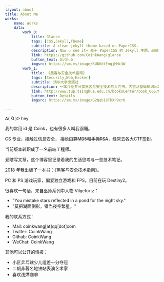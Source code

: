 ```yaml
---
layout: about
title: About Me
works: 
    name: Works
    data:
        work_0: 
            title: Glance
            tags: [CSS,Jekyll,Theme]
            subtitle: A clean jekyll theme based on PaperCSS.
            description: Now u see it~ 基于 PaperCSS 的 Jekyll 主题，颜值全靠字体来撑（
            link: https://github.com/CoinkWang/glance
            button_text: Github
            imgsrc: https://sm.ms/image/RUD6dtEmqjMNc3W
        work_1: 
            title: 《黑客与安全技术指南》
            tags: [Security,Web,Hacker]
            subtitle: 清华大学出版社
            description: 一本介绍并分享黑客与安全技术的入门书，内容从基础知识出发，通过相关实例为读者剖析计算机安全领域的各种技巧。
            link: http://www.tup.tsinghua.edu.cn/booksCenter/book_06579101.html
            button_text: Details
            imgsrc: https://sm.ms/image/G2QqbI8TkXP9xrK

---
```



 ᕕ( ᐛ )ᕗ hey

我的常用 id 是 Coink，也有很多人叫我钢蹦。

CS 专业，接触过信息安全， ~~擅长口算MD5和手撕RSA~~，经常去各大CTF签到。

当前版本转职成了一名前端工程师。

爱瞎写文章，这个博客里记录着我的生活思考与一些技术笔记。

2018 年我出版了一本书：[《黑客与安全技术指南》](http://www.tup.tsinghua.edu.cn/booksCenter/book_06579101.html)。

PC 和 PS 游戏玩家，偏爱独立游戏和 FPS，目前在玩 Destiny2。

很喜欢一句话，来自巫师系列中人物 Vilgefortz：

- "You mistake stars reflected in a pond for the night sky."
- "莫把湖面倒影，错当夜空繁星。" 



我的联系方式：

- Mail: coinkwang[at]qq[dot]com
- Twitter: CoinkWang
- Github: CoinkWang
- WeChat: CoinkWang



其他可以公开的情报：
 - 小区乒乓球少儿组差十分夺冠
 - 二胡非著名地铁站表演艺术家
 - 喜欢浅烘咖啡


